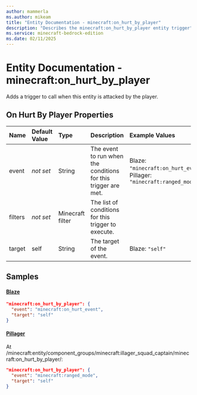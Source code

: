 ```yaml
---
author: mammerla
ms.author: mikeam
title: "Entity Documentation - minecraft:on_hurt_by_player"
description: "Describes the minecraft:on_hurt_by_player entity trigger"
ms.service: minecraft-bedrock-edition
ms.date: 02/11/2025 
---
```


# Entity Documentation - minecraft:on_hurt_by_player

Adds a trigger to call when this entity is attacked by the player.


## On Hurt By Player Properties

|Name       |Default Value |Type |Description |Example Values |
|:----------|:-------------|:----|:-----------|:------------- |
| event | *not set* | String | The event to run when the conditions for this trigger are met. | Blaze: `"minecraft:on_hurt_event"`, Pillager: `"minecraft:ranged_mode"` | 
| filters | *not set* | Minecraft filter | The list of conditions for this trigger to execute. |  | 
| target | self | String | The target of the event. | Blaze: `"self"` | 

## Samples

#### [Blaze](https://github.com/Mojang/bedrock-samples/tree/preview/behavior_pack/entities/blaze.json)


```json
"minecraft:on_hurt_by_player": {
  "event": "minecraft:on_hurt_event",
  "target": "self"
}
```

#### [Pillager](https://github.com/Mojang/bedrock-samples/tree/preview/behavior_pack/entities/pillager.json)

At /minecraft:entity/component_groups/minecraft:illager_squad_captain/minecraft:on_hurt_by_player/: 

```json
"minecraft:on_hurt_by_player": {
  "event": "minecraft:ranged_mode",
  "target": "self"
}
```
